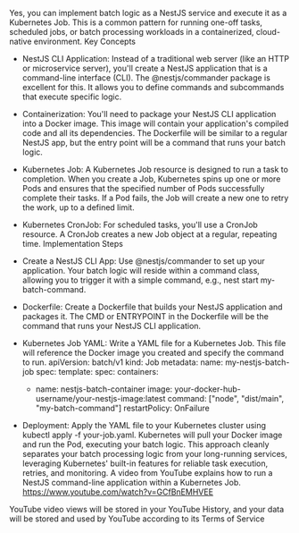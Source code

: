 Yes, you can implement batch logic as a NestJS service and execute it as a Kubernetes Job. This is a common pattern for running one-off tasks, scheduled jobs, or batch processing workloads in a containerized, cloud-native environment.
Key Concepts
 * NestJS CLI Application: Instead of a traditional web server (like an HTTP or microservice server), you'll create a NestJS application that is a command-line interface (CLI). The @nestjs/commander package is excellent for this. It allows you to define commands and subcommands that execute specific logic.
 * Containerization: You'll need to package your NestJS CLI application into a Docker image. This image will contain your application's compiled code and all its dependencies. The Dockerfile will be similar to a regular NestJS app, but the entry point will be a command that runs your batch logic.
 * Kubernetes Job: A Kubernetes Job resource is designed to run a task to completion. When you create a Job, Kubernetes spins up one or more Pods and ensures that the specified number of Pods successfully complete their tasks. If a Pod fails, the Job will create a new one to retry the work, up to a defined limit.
 * Kubernetes CronJob: For scheduled tasks, you'll use a CronJob resource. A CronJob creates a new Job object at a regular, repeating time.
Implementation Steps
 * Create a NestJS CLI App: Use @nestjs/commander to set up your application. Your batch logic will reside within a command class, allowing you to trigger it with a simple command, e.g., nest start my-batch-command.
 * Dockerfile: Create a Dockerfile that builds your NestJS application and packages it. The CMD or ENTRYPOINT in the Dockerfile will be the command that runs your NestJS CLI application.
 * Kubernetes Job YAML: Write a YAML file for a Kubernetes Job. This file will reference the Docker image you created and specify the command to run.
   apiVersion: batch/v1
kind: Job
metadata:
  name: my-nestjs-batch-job
spec:
  template:
    spec:
      containers:
      - name: nestjs-batch-container
        image: your-docker-hub-username/your-nestjs-image:latest
        command: ["node", "dist/main", "my-batch-command"]
      restartPolicy: OnFailure

 * Deployment: Apply the YAML file to your Kubernetes cluster using kubectl apply -f your-job.yaml. Kubernetes will pull your Docker image and run the Pod, executing your batch logic.
This approach cleanly separates your batch processing logic from your long-running services, leveraging Kubernetes' built-in features for reliable task execution, retries, and monitoring.
A video from YouTube explains how to run a NestJS command-line application within a Kubernetes Job.
https://www.youtube.com/watch?v=GCfBnEMHVEE

YouTube video views will be stored in your YouTube History, and your data will be stored and used by YouTube according to its Terms of Service
